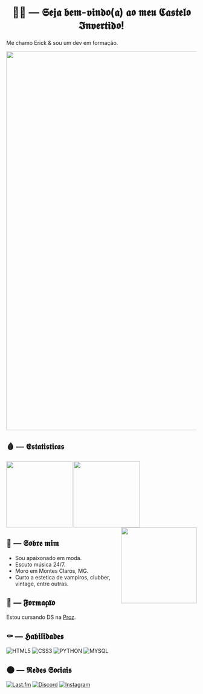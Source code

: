 <h1 align="center">🧛‍♀️ — 𝕾𝖊𝖏𝖆 𝖇𝖊𝖒-𝖛𝖎𝖓𝖉𝖔(𝖆) 𝖆𝖔 𝖒𝖊𝖚 𝕮𝖆𝖘𝖙𝖊𝖑𝖔 𝕴𝖓𝖛𝖊𝖗𝖙𝖎𝖉𝖔!</h1>

Me chamo Erick & sou um dev em formação.

<img width="1000" align="center" src="https://i.pinimg.com/736x/e6/b5/b3/e6b5b31f9b82d714af95045ebff330f5.jpg"/>


## 🩸 — 𝕰𝖘𝖙𝖆𝖙𝖎𝖘𝖙𝖎𝖈𝖆𝖘
<a href="https://github.com/KekelProgramas/github-readme-stats">
  <img height=175 align="left" src="https://github-readme-stats.vercel.app/api?username=KekelProgramas&theme=shadow_red" />
</a>
<a href="https://github.com/KekelProgramas/convoychat">
  <img height=175 align="center" src="https://github-readme-stats.vercel.app/api/top-langs?username=KekelProgramas&layout=donut&langs_count=8&card_width=320&theme=shadow_red"/>
</a> 
<a href="#">
  <img height=200 align="right" src="https://i.imgur.com/15f2kbY.png"/>
</a>

## 🌙 — 𝕾𝖔𝖇𝖗𝖊 𝖒𝖎𝖒

- Sou apaixonado em moda.
- Escuto música 24/7.
- Moro em Montes Claros, MG.
- Curto a estetica de vampiros, clubber, vintage, entre outras.

## 🦇 — 𝕱𝖔𝖗𝖒𝖆𝖈̧𝖆̃𝖔

Estou cursando DS na [Proz](https://prozeducacao.com.br/).

## ⚰ — 𝕳𝖆𝖇𝖎𝖑𝖎𝖉𝖆𝖉𝖊𝖘

![HTML5](https://img.shields.io/badge/HTML5-E34F26.svg?style=for-the-badge&logo=HTML5&logoColor=white)
![CSS3](https://img.shields.io/badge/CSS-663399.svg?style=for-the-badge&logo=CSS&logoColor=white)
![PYTHON](https://img.shields.io/badge/Python-3776AB.svg?style=for-the-badge&logo=Python&logoColor=white)
![MYSQL](https://img.shields.io/badge/MySQL-4479A1.svg?style=for-the-badge&logo=MySQL&logoColor=white)

## 🌑 — 𝕽𝖊𝖉𝖊𝖘 𝕾𝖔𝖈𝖎𝖆𝖎𝖘

[![Last.fm](https://img.shields.io/badge/last.fm-D51007?style=for-the-badge&logo=last.fm&logoColor=white)](https://www.last.fm/user/KekelMusico) [![Discord](https://img.shields.io/badge/Discord-%235865F2.svg?style=for-the-badge&logo=discord&logoColor=white)](https://discord.com/users/833080854850175017) [![Instagram](https://img.shields.io/badge/Instagram-%23E4405F.svg?style=for-the-badge&logo=Instagram&logoColor=white)](https://www.last.fm/user/KekelMusico)

